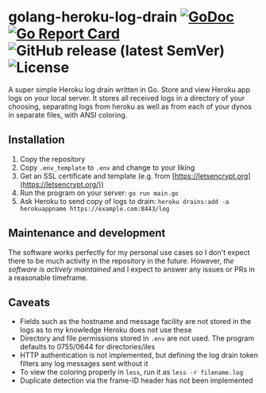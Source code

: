 # golang-heroku-log-drain [![GoDoc](https://godoc.org/github.com/tonimelisma/golang-heroku-log-drain?status.svg)](https://pkg.go.dev/mod/github.com/tonimelisma/golang-heroku-log-drain) [![Go Report Card](http://goreportcard.com/badge/tonimelisma/golang-heroku-log-drain)](http://goreportcard.com/report/tonimelisma/golang-heroku-log-drain) ![GitHub release (latest SemVer)](https://img.shields.io/github/v/release/tonimelisma/golang-heroku-log-drain) ![License](https://img.shields.io/badge/license-MIT-blue.svg)
A super simple Heroku log drain written in Go. Store and view Heroku app logs on your local server.
It stores all received logs in a directory of your choosing, separating logs from heroku as well as from
each of your dynos in separate files, with ANSI coloring.

## Installation
1. Copy the repository
2. Copy ``.env_template`` to ``.env`` and change to your liking
3. Get an SSL certificate and template (e.g. from [https://letsencrypt.org](https://letsencrypt.org/))
4. Run the program on your server: ``go run main.go``
5. Ask Heroku to send copy of logs to drain: ``heroku drains:add -a herokuappname https://example.com:8443/log``


## Maintenance and development
The software works perfectly for my personal use cases so I don't expect there to be much activity in the repository
in the future. However, *the software is actively maintained* and I expect to answer any issues or PRs in a
reasonable timeframe.
## Caveats
- Fields such as the hostname and message facility are not stored in the logs as to my knowledge Heroku does not use these
- Directory and file permissions stored in ``.env`` are not used. The program defaults to 0755/0644 for directories/iles
- HTTP authentication is not implemented, but defining the log drain token filters any log messages sent without it
- To view the coloring properly in ``less``, run it as ``less -r filename.log``
- Duplicate detection via the frame-ID header has not been implemented